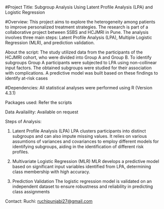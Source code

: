 #Project Title: Subgroup Analysis Using Latent Profile Analysis (LPA) and Logistic Regression

#Overview:
This project aims to explore the heterogeneity among patients to improve personalized treatment strategies. 
The research is part of a collaborative project between SSBS and HCJMRI in Pune.
The analysis involves three main steps: Latent Profile Analysis (LPA), Multiple Logistic Regression (MLR), and prediction validation.

About the script: The study utilized data from the participants of the HCJMRI cohort, who were divided into Group A and Group B. To identify subgroups 
Group A participants were subjected to LPA using non-collinear input factors. The obtained subgroups were studied for their association with complications.
A predictive model was built based on these findings to identify at-risk cases 

#Dependencies:
All statistical analyses were performed using R (Version 4.3.1) 

Packages used: Refer the scripts

Data Availaility: Available on request

Steps of Analysis:
1. Latent Profile Analysis (LPA)
LPA clusters participants into distinct subgroups and can also impute missing values. It relies on various assumtions of variances and covariances to employ different models for identifying subgroups,
aiding in the identification of different risk profiles.

3. Multivariate Logistic Regression (MLR)
MLR develops a predictive model based on significant input variables identified from LPA, determining class membership with high accuracy.

4. Prediction Validation
The logistic regression model is validated on an independent dataset to ensure robustness and reliability in predicting class assignments

Contact: Ruchi: ruchipunjabi27@gmail.com
